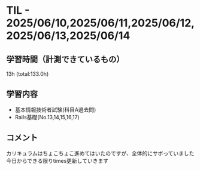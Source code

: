 # TIL - 2025/06/10,2025/06/11,2025/06/12,2025/06/13,2025/06/14

## 学習時間（計測できているもの）
13h (total:133.0h)

## 学習内容
- 基本情報技術者試験(科目A過去問)
- Rails基礎(No.13,14,15,16,17)

## コメント
カリキュラムはちょこちょこ進めてはいたのですが、全体的にサボっていました
今日からできる限りtimes更新していきます 
